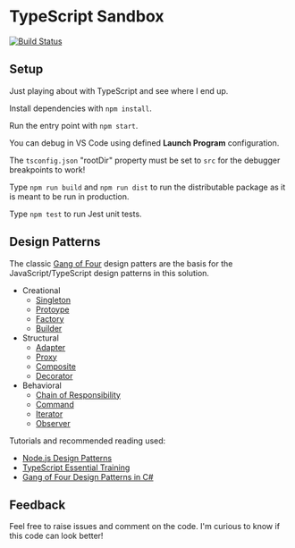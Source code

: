 # TypeScript Sandbox

[![Build Status](https://dev.azure.com/miroslawmajka/typescript-sandbox/_apis/build/status/miroslawmajka.typescript-sandbox?branchName=master)](https://dev.azure.com/miroslawmajka/typescript-sandbox/_build/latest?definitionId=5&branchName=master)

## Setup

Just playing about with TypeScript and see where I end up.

Install dependencies with `npm install`.

Run the entry point with `npm start`.

You can debug in VS Code using defined **Launch Program** configuration.

The `tsconfig.json` "rootDir" property must be set to `src` for the debugger breakpoints to work!

Type `npm run build` and `npm run dist` to run the distributable package as it is meant to be run in production.

Type `npm test` to run Jest unit tests.

## Design Patterns

The classic [Gang of Four](https://www.amazon.co.uk/Design-patterns-elements-reusable-object-oriented/dp/0201633612)
 design patters are the basis for the JavaScript/TypeScript design patterns in this solution.

* Creational
  * [Singleton](src/design-patterns/behavioral-strategy/SINGLETON.md)
  * [Protoype](src/design-patterns/creational-prototype/README.md)
  * [Factory](src/design-patterns/creational-factory/README.md)
  * [Builder](src/design-patterns/creational-builder/README.md)
* Structural
  * [Adapter](src/design-patterns/structural-adapter/README.md)
  * [Proxy](src/design-patterns/structural-proxy/README.md)
  * [Composite](src/design-patterns/structural-composite/README.md)
  * [Decorator](src/design-patterns/structural-decorator/README.md)
* Behavioral
  * [Chain of Responsibility](src/design-patterns/behavioral-chain-of-responsibility/README.md)
  * [Command](src/design-patterns/behavioral-command/README.md)
  * [Iterator](src/design-patterns/behavioral-iterator/README.md)
  * [Observer](src/design-patterns/behavioral-observer/README.md)

Tutorials and recommended reading used:

* [Node.js Design Patterns](https://www.linkedin.com/learning/node-js-design-patterns/)
* [TypeScript Essential Training](https://www.linkedin.com/learning/typescript-essential-training)
* [Gang of Four Design Patterns in C#](http://www.blackwasp.co.uk/gofpatterns.aspx)

## Feedback

Feel free to raise issues and comment on the code. 
I'm curious to know if this code can look better!
